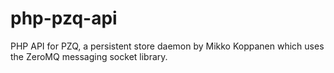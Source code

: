 php-pzq-api
===========

PHP API for PZQ, a persistent store daemon by Mikko Koppanen which uses the ZeroMQ messaging socket library.
